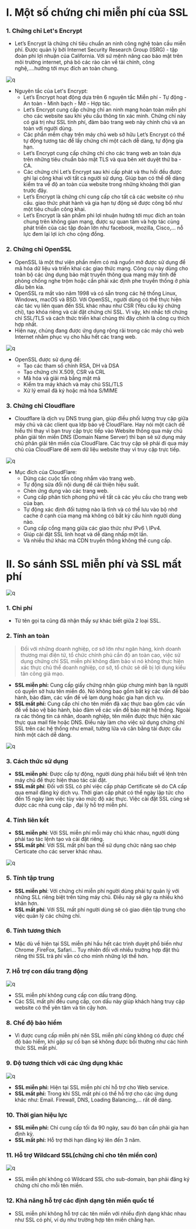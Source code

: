 # I. Một số chứng chỉ miễn phí của SSL
### 1. Chứng chỉ Let's Encrypt
- Let’s Encrypt là chứng chỉ tiêu chuẩn an ninh công nghệ toàn cầu miễn phí. Được quản lý bởi Internet Security Research Group (ISRG) - tập đoàn phi lợi nhuận của California. Với sứ mệnh nâng cao bảo mật trên môi trường internet, phá bỏ các rào cản về tài chính, công nghệ,....hướng tới mục đích an toàn chung.

![q](https://f5-zpcloud.zdn.vn/7379321608015647574/6998e6c71fd5d28b8bc4.jpg)

- Nguyên tắc của Let's Encrypt:
    + Let’s Encrypt hoạt động dựa trên 6 nguyên tắc Miễn phí - Tự động - An toàn - Minh bạch - Mở - Hợp tác.
    + Let’s Encrypt cung cấp chứng chỉ an ninh mạng hoàn toàn miễn phí cho các website sau khi yêu cầu thông tin xác minh. Chứng chỉ này có giá trị như SSL tính phí, đảm bảo trang web này chính chủ và an toàn với người dùng.
    + Các phần mềm chạy trên máy chủ web sở hữu Let’s Encrypt có thể tự động tương tác để lấy chứng chỉ một cách dễ dàng, tự động gia hạn.
    + Let’s Encrypt cung cấp chứng chỉ cho các trang web an toàn dựa trên những tiêu chuẩn bảo mật TLS và qua bên xét duyệt thứ ba - CA.
    + Các chứng chỉ Let’s Encrypt sau khi cấp phát và thu hồi đều được ghi lại công khai với tất cả người sử dụng. Giúp bạn có thể dễ dàng kiểm tra về độ an toàn của website trong những khoảng thời gian trước đây.
    + Let’s Encrypt là chứng chỉ cung cấp cho tất cả các website có nhu cầu. giao thức phát hành và gia hạn tự động sẽ được công bố như một tiêu chuẩn công khai.
    +   Let’s Encrypt là sản phẩm phi lợi nhuận hướng tới mục đích an toàn chung trên không gian mạng, được sự quan tâm và hợp tác cùng phát triển của các tập đoàn lớn như facebook, mozilla, Cisco,... nỗ lực đem lại lợi ích cho cộng đồng.
### 2. Chứng chỉ OpenSSL
- OpenSSL là một thư viện phần mềm có mã nguồn mở được sử dụng để mã hóa dữ liệu và triển khai các giao thức mạng. Công cụ này dùng cho toàn bộ các ứng dụng bảo mật truyền thông qua mạng máy tính để phòng chống nghe trộm hoặc cần phải xác định phe truyền thống ở phía đầu bên kia.
- OpenSSL ra mắt vào năm 1998 và có sẵn trong các hệ thống Linux, Windows, macOS và BSD. Với OpenSSL, người dùng có thể thực hiện các tác vụ liên quan đến SSL khác nhau như CSR (Yêu cầu ký chứng chỉ), tạo khóa riêng và cài đặt chứng chỉ SSL. Vì vậy, khi nhắc tới chứng chỉ SSL/TLS và cách thức triển khai chúng thì đây chính là công cụ thích hợp nhất.
- Hiện nay, chúng đang được ứng dụng rộng rãi trong các máy chủ web Internet nhằm phục vụ cho hầu hết các trang web.

![q](https://f5-zpcloud.zdn.vn/2992913659695958912/134787187e0ab354ea1b.jpg)

- OpenSSL được sử dụng để:
    + Tạo các tham số chính RSA, DH và DSA
    + Tạo chứng chỉ X.509, CSR và CRL
    + Mã hóa và giải mã bằng mật mã
    + Kiểm tra máy khách và máy chủ SSL/TLS
    + Xử lý email đã ký hoặc mã hóa S/MIME
### 3. Chứng chỉ Cloudflare
- Cloudflare là dịch vụ DNS trung gian, giúp điều phối lượng truy cập giữa máy chủ và các client qua lớp bảo vệ CloudFlare. Hay nói một cách dễ hiểu thì thay vì bạn truy cập trực tiếp vào Website thông qua máy chủ phân giải tên miền DNS (Domain Name Server) thì bạn sẽ sử dụng máy chủ phân giải tên miền của CloudFlare. Các truy cập sẽ phải đi qua máy chủ của CloudFlare để xem dữ liệu website thay vì truy cập trực tiếp.

![q](https://f5-zpcloud.zdn.vn/6467156513868441785/4c3777688e7a43241a6b.jpg)

- Mục đích của CloudFlare:
    + Dừng các cuộc tấn công nhắm vào trang web.
    + Tự động sửa đổi nội dung để cải thiện hiệu suất.
    + Chèn ứng dụng vào các trang web.
    + Cung cấp phân tích phong phú về tất cả các yêu cầu cho trang web của bạn.
    + Tự động xác định đối tượng nào là tĩnh và có thể lưu vào bộ nhớ cache ở cạnh của mạng mà không có bất kỳ cấu hình người dùng nào.
    + Cung cấp cổng mạng giữa các giao thức như IPv6 \ IPv4.
    + Giúp cài đặt SSL linh hoạt và dễ dàng nhấp một lần.
    + Và nhiều thứ khác mà CDN truyền thống không thể cung cấp.
# II. So sánh SSL miễn phí và SSL mất phí

![q](https://f5-zpcloud.zdn.vn/8420823772557690212/7ece0e4f2552e80cb143.jpg)

### 1. Chi phí
- Từ tên gọi ta cũng đã nhận thấy sự khác biết giữa 2 loại SSL.
### 2. Tính an toàn
> Đối với những doanh nghiệp, cơ sở lớn như ngân hàng, kinh doanh thương mại điện tử, tổ chức chính phủ cần độ an toàn cao, việc sử dụng chứng chỉ SSL miễn phí không đảm bảo vì nó không thực hiện xác thực chủ thể doanh nghiệp, cơ sở, tổ chức sẽ dễ bị lợi dụng kiểu tân công giả mạo.
- **SSL miễn phí:** Cung cấp giấy chứng nhận giúp chưng minh bạn là người có quyền sở hưu tên miền đó. Nó không bao gồm bất kỳ các vấn đề bảo hành, bảo đảm, các vấn đề về lạm dụng hoặc gia hạn dịch vụ.
- **SSL mất phí:** Cung cấp chỉ cho tên miền đã xác thực bao gồm các vấn đề về bảo vệ bảo hành, bảo đảm về các vấn đề bảo mật hệ thống. Ngoài ra các thông tin cá nhân, doanh nghiệp, tên miền được thực hiện xác thực qua mail file hoặc DNS. Điều này làm cho việc sử dụng chứng chỉ SSL trên các hệ thống như email, tường lửa và cân bằng tải được cấu hình một cách dễ dàng.

![q](https://f5-zpcloud.zdn.vn/5044744018303327572/e5a31d3b3626fb78a237.jpg)

### 3. Cách thức sử dụng
- **SSL miễn phí**: Được cấp tự động, người dùng phải hiểu biết về lệnh trên máy chủ để thực hiện thao tác cài đặt.
- **SSL mất phí**: Đối với SSL có phí việc cấp pháp Certificate sẽ do CA cấp qua email đăng ký dịch vụ. Thời gian cấp phát có thể ngày lập tức cho đến 15 ngày làm việc tùy vào mức độ xác thực. Việc cài đặt SSL cũng sẽ được các nhà cung cấp , đại lý hỗ trợ miễn phí.
### 4. Tính liên kết
- **SSL miễn phí**: Với SSL miễn phí mỗi máy chủ khác nhau, người dùng phải tao tác lệnh tạo và cài đặt riêng.
- **SSL mất phí**: Với SSL mất phí bạn thể sử dụng chức năng sao chép Certicate cho các server khác nhau.

![q](https://f4-zpcloud.zdn.vn/4091564044413901181/54832f1f0402c95c9013.jpg)

### 5. Tính tập trung
- **SSL miễn phí**: Với chứng chỉ miễn phí người dùng phải tự quản lý với những SLL riêng biệt trên từng máy chủ. Điều này sẽ gây ra nhiều khó khăn hơn.
- **SSL mất phí**: Với SSL mất phí người dùng sẽ có giao diện tập trung cho việc quản lý các chứng chỉ.
### 6. Tính tương thích
- Mặc dù về hiện tại SSL miễn phí hầu hết các trình duyệt phổ biến như Chrome ,FireFox, Safari... Tuy nhiên đối với nhiều trường hợp đặt thù riêng thì SSL trả phí vẫn có cho mình những lợi thế hơn.
### 7. Hỗ trợ con dấu trang động

![q](https://f4-zpcloud.zdn.vn/3758139000331827644/2606d187fa9a37c46e8b.jpg)

- SSL miễn phí không cung cấp con dấu trang động.
- Các SSL mất phí đều cung cấp, con dấu này giúp khách hàng truy cập website có thể yên tâm và tin cậy hơn.
### 8. Chế độ bảo hiểm
- Vì được cung cấp miễn phí nên SSL miễn phí cũng không có được chế độ bảo hiểm, khi gặp sự cố bạn sẽ không được bồi thường như các hình thức SSL mất phí.
### 9. Độ tương thích với các ứng dụng khác

![q](https://f5-zpcloud.zdn.vn/7087411002118456273/3444b0de9bc3569d0fd2.jpg)

- **SSL miễn phí:** Hiện tại SSL miễn phí chỉ hỗ trợ cho Web service.
- **SSL mất phí:** Trong khi SSL mất phí có thể hỗ trợ cho các ứng dụng khác như: Email. Firewall, DNS, Loading Balancing,... rất dễ dàng.
### 10. Thời gian hiệu lực
- **SSL miễn phí:** Chỉ cung cấp tối đa 90 ngày, sau đó bạn cần phải gia hạn định kỳ.
- **SSL mất phí:**  Hỗ trợ thời hạn đăng ký lên đến 3 năm.
### 11. Hỗ trợ Wildcard SSL(chứng chỉ cho tên miền con)

![q](https://f5-zpcloud.zdn.vn/259769436576506660/540f889aa3876ed93796.jpg)

- SSL miễn phí không có Wildcard SSL cho sub-domain, bạn phải đăng ký chứng chỉ cho mỗi tên miền.
### 12. Khả năng hỗ trợ các định dạng tên miền quốc tế
- SSL miễn phí không hỗ trợ các tên miền với nhiều định dạng khác nhau như SSL có phí, ví dụ như trường hợp tên miền chẳng hạn.
